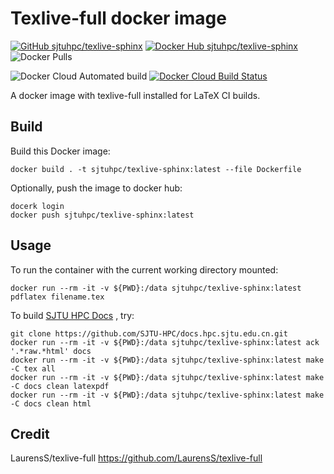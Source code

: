 # Texlive-full docker image

[![GitHub sjtuhpc/texlive-sphinx](https://img.shields.io/badge/GitHub-sjtuhpc%2Ftexlive--sphinx-informational)](https://github.com/sjtuhpc/texlive-sphinx)
[![Docker Hub sjtuhpc/texlive-sphinx](https://img.shields.io/badge/Docker_Hub-sjtuhpc%2Ftexlive---informational.svg)](https://hub.docker.com/r/sjtuhpc/texlive-sphinx)
![Docker Pulls](https://img.shields.io/docker/pulls/sjtuhpc/texlive-sphinx)

![Docker Cloud Automated build](https://img.shields.io/docker/cloud/automated/sjtuhpc/texlive-sphinx)
[![Docker Cloud Build Status](https://img.shields.io/docker/cloud/build/sjtuhpc/texlive-sphinx)](https://hub.docker.com/r/sjtuhpc/texlive-sphinx/builds)

A docker image with texlive-full installed for LaTeX CI builds.

## Build

Build this Docker image:

    docker build . -t sjtuhpc/texlive-sphinx:latest --file Dockerfile

Optionally, push the image to docker hub:

    docerk login
    docker push sjtuhpc/texlive-sphinx:latest

## Usage

To run the container with the current working directory mounted:

    docker run --rm -it -v ${PWD}:/data sjtuhpc/texlive-sphinx:latest pdflatex filename.tex

To build [SJTU HPC Docs](https://github.com/SJTU-HPC/docs.hpc.sjtu.edu.cn) , try:

    git clone https://github.com/SJTU-HPC/docs.hpc.sjtu.edu.cn.git
    docker run --rm -it -v ${PWD}:/data sjtuhpc/texlive-sphinx:latest ack '.*raw.*html' docs
    docker run --rm -it -v ${PWD}:/data sjtuhpc/texlive-sphinx:latest make -C tex all
    docker run --rm -it -v ${PWD}:/data sjtuhpc/texlive-sphinx:latest make -C docs clean latexpdf
    docker run --rm -it -v ${PWD}:/data sjtuhpc/texlive-sphinx:latest make -C docs clean html

## Credit

LaurensS/texlive-full https://github.com/LaurensS/texlive-full
